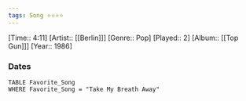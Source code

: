 ```yaml
---
tags: Song ⭐⭐⭐⭐ 
---
```

[Time:: 4:11]
[Artist:: [[Berlin]]]
[Genre:: Pop]
[Played:: 2]
[Album:: [[Top Gun]]]
[Year:: 1986]
### Dates
````dataview
TABLE Favorite_Song
WHERE Favorite_Song = "Take My Breath Away"
````